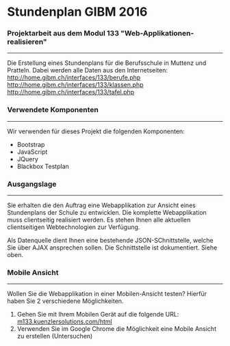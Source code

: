 # Stundenplan GIBM 2016
### Projektarbeit aus dem Modul 133 "Web-Applikationen-realisieren"
----------------------
Die Erstellung eines Stundenplans für die Berufsschule in Muttenz und Pratteln. 
Dabei werden alle Daten aus den Internetseiten:  
http://home.gibm.ch/interfaces/133/berufe.php  
http://home.gibm.ch/interfaces/133/klassen.php  
http://home.gibm.ch/interfaces/133/tafel.php  

### Verwendete Komponenten
----------------------

Wir verwenden für dieses Projekt die folgenden Komponenten:
* Bootstrap 
* JavaScript 
* JQuery 
* Blackbox Testplan 

### Ausgangslage 
----------------------

Sie erhalten die den Auftrag eine Webapplikation zur Ansicht eines 
Stundenplans der Schule zu entwicklen. Die komplette Webapplikation muss
clientseitig realisiert werden. Es stehen Ihnen alle aktuellen 
clientseitigen Webtechnologien zur Verfügung. 

Als Datenquelle dient Ihnen eine bestehende JSON-SChnittstelle, welche
Sie über AJAX ansprechen sollen. Die Schnittstelle ist dokumentiert.
Siehe oben.

### Mobile Ansicht
----------------------
Wollen Sie die Webapplikation in einer Mobilen-Ansicht testen? 
Hierfür haben Sie 2 verschiedene Möglichkeiten.
1. Gehen Sie mit Ihrem Mobilen Gerät auf die folgende URL: [m133.kuenzlersolutions.com/html](m133.kuenzlersolutions.com/html)
2. Verwenden Sie im Google Chrome die Möglichkeit eine Mobile Ansicht zu erstellen (Untersuchen)